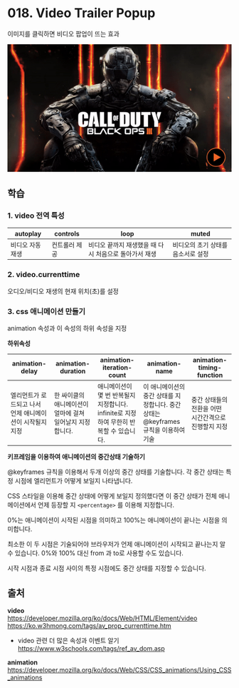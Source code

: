 # 018. Video Trailer Popup

이미지를 클릭하면 비디오 팝업이 뜨는 효과 

<img src="./018. Video Trailer Popup.gif">

## 학습 

### 1. video 전역 특성
autoplay|controls|loop|muted
---|---|---|---|
비디오 자동 재생|컨트롤러 제공|비디오 끝까지 재생했을 때 다시 처음으로 돌아가서 재생|비디오의 초기 상태를 음소서로 설정

### 2. video.currenttime
오디오/비디오 재생의 현재 위치(초)를 설정

### 3. css 애니메이션 만들기 
animation  속성과 이 속성의 하위 속성을 지정


**하위속성**   

animation-delay|animation-duration|animation-iteration-count|animation-name|animation-timing-function
---|---|---|---|---|
엘리먼트가 로드되고 나서 언제 애니메이션이 시작될지 지정|한 싸이클의 애니메이션이 얼마에 걸쳐 일어날지 지정합니다.|애니메이션이 몇 번 반복될지 지정합니다. infinite로 지정하여 무한히 반복할 수 있습니다.|이 애니메이션의 중간 상태를 지정합니다. 중간 상태는 @keyframes 규칙을 이용하여 기술|중간 상태들의 전환을 어떤 시간간격으로 진행할지 지정



**키프레임을 이용하여 애니메이션의 중간상태 기술하기**   

@keyframes 규칙을 이용해서 두개 이상의 중간 상태를 기술합니다. 각 중간 상태는 특정 시점에 엘리먼트가 어떻게 보일지 나타냅니다.

CSS 스타일을 이용해 중간 상태에 어떻게 보일지 정의했다면 이 중간 상태가 전체 애니메이션에서 언제 등장할 지 `<percentage>` 를 이용해 지정합니다. 

0%는 애니메이션이 시작된 시점을 의미하고 100%는 애니메이션이 끝나는 시점을 의미합니다.

최소한 이 두 시점은 기술되어야 브라우저가 언제 애니메이션이 시작되고 끝나는지 알 수 있습니다. 0%와 100% 대신 from 과 to로 사용할 수도 있습니다.

시작 시점과 종료 시점 사이의 특정 시점에도 중간 상태를 지정할 수 있습니다.

## 출처 
**video**    
https://developer.mozilla.org/ko/docs/Web/HTML/Element/video     
https://ko.w3hmong.com/tags/av_prop_currenttime.htm    

+ video 관련 더 많은 속성과 이벤트 알기   
https://www.w3schools.com/tags/ref_av_dom.asp     


**animation**    
https://developer.mozilla.org/ko/docs/Web/CSS/CSS_animations/Using_CSS_animations     
